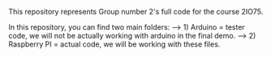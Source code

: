 This repository represents Group number 2's full code for the course 2IO75.

In this repository, you can find two main folders:
    --> 1) Arduino = tester code, we will not be actually working with arduino in the final demo.
    --> 2) Raspberry PI = actual code, we will be working with these files.